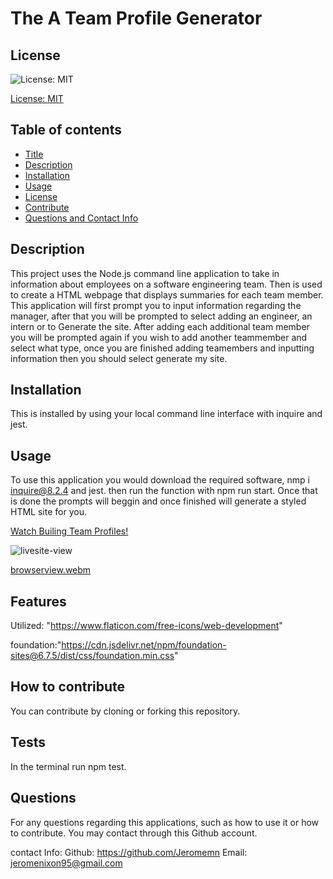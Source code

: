 
# The A Team Profile Generator

## License
![License: MIT](https://img.shields.io/badge/License-MIT-yellow.svg)

[License: MIT](https://opensource.org/licenses/MIT)
	

## Table of contents
* [Title](#title) 
* [Description](#description)
* [Installation](#installation)
* [Usage](#usage)
* [License](#license)
* [Contribute](#contribute)
* [Questions and Contact Info](#questions)


## Description
This project uses the Node.js command line application to take in information about employees on a software engineering team. Then is used to create a HTML webpage that displays summaries for each team member.  This application will first prompt you to input information regarding the manager, after that you will be prompted to select adding an engineer, an intern or to Generate the site. After adding each additional team member you will be prompted again if you wish to add another teammember and select what type, once you are finished adding teamembers and inputting information then you should select generate my site. 
    
## Installation
This is installed by using your local command line interface with inquire and jest.

## Usage
To use this application you would download the required software, nmp i inquire@8.2.4 and jest. then run the function with npm run start. Once that is done the prompts will beggin and once finished will generate a styled HTML site for you. 

[Watch Builing Team Profiles!](https://drive.google.com/file/d/1fr3PnGfCTH22NLVzFrWhtWBfyCuLAB4d/view)

![livesite-view](https://user-images.githubusercontent.com/112592440/195460665-1a3d4738-d4b5-46e5-ad03-ddba9cf2e48e.jpg)


[browserview.webm](https://user-images.githubusercontent.com/112592440/195460869-da59e5d0-260b-4820-9a5f-23268b6d80b7.webm)

    
## Features
Utilized: "https://www.flaticon.com/free-icons/web-development" 

foundation:"https://cdn.jsdelivr.net/npm/foundation-sites@6.7.5/dist/css/foundation.min.css" 

## How to contribute
You can contribute by cloning or forking this repository.

## Tests
In the terminal run npm test.

## Questions
For any questions regarding this applications, such as how to use it or how to contribute. You may contact through this Github account.

contact Info:
Github: https://github.com/Jeromemn
Email: [jeromenixon95@gmail.com](mailto:jeromenixon95@gmail.com)

